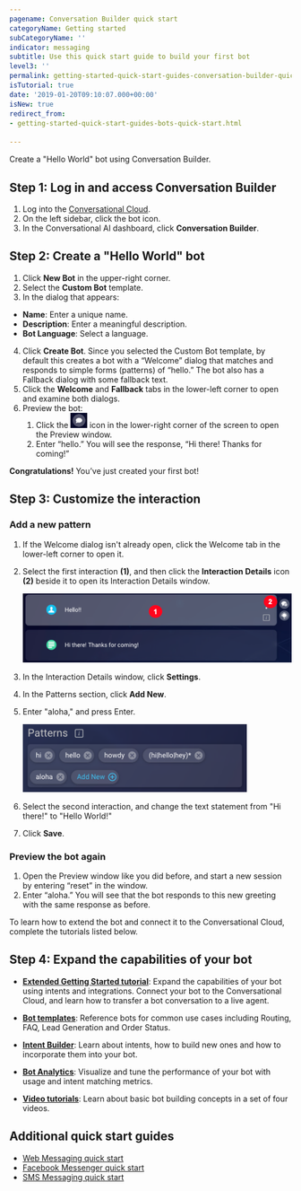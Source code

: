 ```yaml
---
pagename: Conversation Builder quick start
categoryName: Getting started
subCategoryName: ''
indicator: messaging
subtitle: Use this quick start guide to build your first bot
level3: ''
permalink: getting-started-quick-start-guides-conversation-builder-quick-start.html
isTutorial: true
date: '2019-01-20T09:10:07.000+00:00'
isNew: true
redirect_from:
- getting-started-quick-start-guides-bots-quick-start.html

---
```


Create a "Hello World" bot using Conversation Builder.

## Step 1: Log in and access Conversation Builder

1. Log into the [Conversational Cloud](https://authentication.liveperson.net/).
2. On the left sidebar, click the bot icon.
3. In the Conversational AI dashboard, click **Conversation Builder**.

## Step 2: Create a "Hello World" bot

1. Click **New Bot** in the upper-right corner.
2. Select the **Custom Bot** template.
3. In the dialog that appears:
  - **Name**: Enter a unique name.
  - **Description**: Enter a meaningful description.
  - **Bot Language**: Select a language.
4. Click **Create Bot**. Since you selected the Custom Bot template, by default this creates a bot with a “Welcome” dialog that matches and responds to simple forms (patterns) of “hello.” The bot also has a Fallback dialog with some fallback text.
5. Click the **Welcome** and **Fallback** tabs in the lower-left corner to open and examine both dialogs.
6. Preview the bot:
    1. Click the <img style="width:30px" src="img/icon_preview.png"> icon in the lower-right corner of the screen to open the Preview window.
    2. Enter “hello.” You will see the response, “Hi there! Thanks for coming!”

**Congratulations!** You’ve just created your first bot!

## Step 3: Customize the interaction

### Add a new pattern
1. If the Welcome dialog isn't already open, click the Welcome tab in the lower-left corner to open it.
2. Select the first interaction **(1)**, and then click the **Interaction Details** icon **(2)** beside it to open its Interaction Details window.

    <img style="width:600px" src="img/cb_window1.png">

3. In the Interaction Details window, click **Settings**.
4. In the Patterns section, click **Add New**.    
5. Enter "aloha," and press Enter.

     <img style="width:400px" src="img/cb_window2.png">

6. Select the second interaction, and change the text statement from "Hi there!" to "Hello World!"
7. Click **Save**.

### Preview the bot again

1. Open the Preview window like you did before, and start a new session by entering “reset” in the window.
2. Enter “aloha.” You will see that the bot responds to this new greeting with the same response as before.

To learn how to extend the bot and connect it to the Conversational Cloud, complete the tutorials listed below.

## Step 4: Expand the capabilities of your bot

* **[Extended Getting Started tutorial](https://developers.liveperson.com/conversation-builder-tutorials-guides-getting-started.html)**: Expand the capabilities of your bot using intents and integrations. Connect your bot to the Conversational Cloud, and learn how to transfer a bot conversation to a live agent.

* **[Bot templates](https://developers.liveperson.com/conversation-builder-bot-templates-overview.html)**: Reference bots for common use cases including Routing, FAQ, Lead Generation and Order Status.

* **[Intent Builder](https://developers.liveperson.com/intent-builder-overview.html)**: Learn about intents, how to build new ones and how to incorporate them into your bot.

* **[Bot Analytics](https://developers.liveperson.com/bot-analytics-overview.html)**: Visualize and tune the performance of your bot with usage and intent matching metrics.

* **[Video tutorials](https://knowledge.liveperson.com/ai-bots-automation-conversation-builder-getting-started-tutorials.html)**: Learn about basic bot building concepts in a set of four videos.

## Additional quick start guides

* [Web Messaging quick start](https://knowledge.liveperson.com/getting-started-quick-start-guides-messaging-quick-start.html)
* [Facebook Messenger quick start](https://knowledge.liveperson.com/getting-started-quick-start-guides-facebook-messenger-quick-start.html)
* [SMS Messaging quick start](https://knowledge.liveperson.com/getting-started-quick-start-guides-twilio-sms-quick-start.html)
